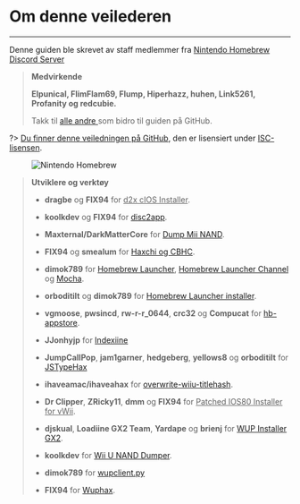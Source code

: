 # Om denne veilederen
---
Denne guiden ble skrevet av staff medlemmer fra [Nintendo Homebrew Discord Server](https://discord.gg/C29hYvh)

> **Medvirkende**
> 
> **Elpunical, FlimFlam69, Flump, Hiperhazz, huhen, Link5261, Profanity og redcubie.**
> 
> Takk til [alle andre ](https://github.com/hacks-guide/Guide-WiiU/graphs/contributors) som bidro til guiden på GitHub.

?> [Du finner denne veiledningen på GitHub](https://github.com/hacks-guide/Guide-WiiU), den er lisensiert under [ISC-lisensen](https://github.com/hacks-guide/Guide-WiiU/blob/master/LICENSE.md).

<figure class="thumbnails">
    <img src="docs/assets/img/nh.jpg" alt="Nintendo Homebrew" title="Nintendo Homebrew">
</figure>

>
> **Utviklere og verktøy**
> 
> - **dragbe** og **FIX94** for <u>d2x cIOS Installer</u>.
> 
> - **koolkdev** og **FIX94** for [disc2app](https://github.com/koolkdev/disc2app).
> 
> - **Maxternal/DarkMatterCore** for [Dump Mii NAND](https://code.google.com/p/gbadev/).
> 
> - **FIX94** og **smealum** for [Haxchi og CBHC](https://github.com/FIX94/haxchi).
> 
> - **dimok789** for [Homebrew Launcher](https://github.com/dimok789/homebrew_launcher), [Homebrew Launcher Channel](https://github.com/dimok789/homebrew_launcher) og [Mocha](https://github.com/dimok789/mocha).
> 
> - **orboditilt** og **dimok789** for [Homebrew Launcher installer](https://github.com/wiiu-env/homebrew_launcher_installer).
> 
> - **vgmoose**, **pwsincd**, **rw-r-r_0644**, **crc32** og **Compucat** for [hb-appstore](https://github.com/vgmoose/hb-appstore).
> 
> - **JJonhyjp** for [Indexiine](https://gbatemp.net/threads/indexiine-load-cfw-during-boot-and-offline-without-a-vc-ds-title.553681/)
> 
> - **JumpCallPop**, **jam1garner**, **hedgeberg**, **yellows8** og **orboditilt** for [JSTypeHax](https://github.com/wiiu-env/JsTypeHax)
> 
> - **ihaveamac/ihaveahax** for [overwrite-wiiu-titlehash](https://github.com/ihaveamac/overwrite-wiiu-titlehash).
> 
> - **Dr Clipper**, **ZRicky11**, **dmm** og **FIX94** for <u>Patched IOS80 Installer for vWii</u>.
> 
> - **djskual**, **Loadiine GX2 Team**, **Yardape** og **brienj** for [WUP Installer GX2](https://sourceforge.net/projects/wup-installer-gx2/).
> 
> - **koolkdev** for [Wii U NAND Dumper](https://github.com/koolkdev/wiiu-nanddumper).
> 
> - **dimok789** for [wupclient.py](https://github.com/dimok789/mocha/blob/master/ios_mcp/wupclient.py)
> 
> - **FIX94** for [Wuphax](https://github.com/FIX94/wuphax).